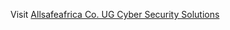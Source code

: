 Visit <a href="https://https://allsafeafrica-145361153.hubspotpagebuilder.eu/en-us/">Allsafeafrica Co. UG Cyber Security Solutions</a>
